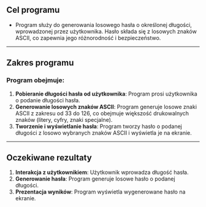 ## Cel programu
- Program służy do generowania losowego hasła o określonej długości, wprowadzonej przez użytkownika. Hasło składa się z losowych znaków ASCII, co zapewnia jego różnorodność i bezpieczeństwo.

<hr />

## Zakres programu
### Program obejmuje:
1. **Pobieranie długości hasła od użytkownika**: Program prosi użytkownika o podanie długości hasła.
2. **Generowanie losowych znaków ASCII**: Program generuje losowe znaki ASCII z zakresu od 33 do 126, co obejmuje większość drukowalnych znaków (litery, cyfry, znaki specjalne).
3. **Tworzenie i wyświetlanie hasła**: Program tworzy hasło o podanej długości z losowo wybranych znaków ASCII i wyświetla je na ekranie.



<hr />

## Oczekiwane rezultaty
1. **Interakcja z użytkownikiem**: Użytkownik wprowadza długość hasła.
2. **Generowanie hasła**: Program generuje losowe hasło o podanej długości.
3. **Prezentacja wyników**: Program wyświetla wygenerowane hasło na ekranie.
